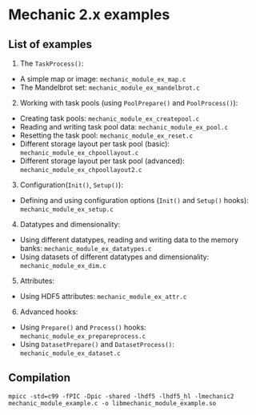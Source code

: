 Mechanic 2.x examples
=====================

List of examples
----------------

1. The `TaskProcess()`:
  - A simple map or image: `mechanic_module_ex_map.c`
  - The Mandelbrot set: `mechanic_module_ex_mandelbrot.c`

2. Working with task pools (using `PoolPrepare()` and `PoolProcess()`):
  - Creating task pools: `mechanic_module_ex_createpool.c`
  - Reading and writing task pool data: `mechanic_module_ex_pool.c`
  - Resetting the task pool: `mechanic_module_ex_reset.c`
  - Different storage layout per task pool (basic): `mechanic_module_ex_chpoollayout.c`
  - Different storage layout per task pool (advanced): `mechanic_module_ex_chpoollayout2.c`

3. Configuration(`Init()`, `Setup()`): 
  - Defining and using configuration options (`Init()` and `Setup()` hooks):
    `mechanic_module_ex_setup.c`

4. Datatypes and dimensionality:
  - Using different datatypes, reading and writing data to the memory banks:
    `mechanic_module_ex_datatypes.c`
  - Using datasets of different datatypes and dimensionality: `mechanic_module_ex_dim.c`

5. Attributes:
  - Using HDF5 attributes: `mechanic_module_ex_attr.c`

6. Advanced hooks:
  - Using `Prepare()` and `Process()` hooks: `mechanic_module_ex_prepareprocess.c`
  - Using `DatasetPrepare()` and `DatasetProcess()`: `mechanic_module_ex_dataset.c`

Compilation
-----------

    mpicc -std=c99 -fPIC -Dpic -shared -lhdf5 -lhdf5_hl -lmechanic2 mechanic_module_example.c -o libmechanic_module_example.so


